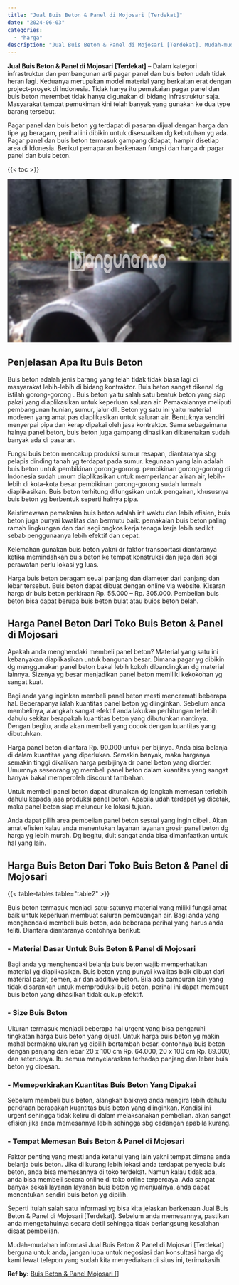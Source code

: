 ```yaml
---
title: "Jual Buis Beton & Panel di Mojosari [Terdekat]"
date: "2024-06-03"
categories: 
  - "harga"
description: "Jual Buis Beton & Panel di Mojosari [Terdekat]. Mudah-mudahan informasi Jual Buis Beton & Panel di Mojosari [Terdekat] berguna untuk anda, jangan lupa untu..."
---
```


**Jual Buis Beton & Panel di Mojosari \[Terdekat\]** – Dalam kategori infrastruktur dan pembangunan arti pagar panel dan buis beton udah tidak heran lagi. Keduanya merupakan model material yang berkaitan erat dengan project-proyek di Indonesia. Tidak hanya itu pemakaian pagar panel dan buis beton merembet tidak hanya digunakan di bidang infrastruktur saja. Masyarakat tempat pemukiman kini telah banyak yang gunakan ke dua type barang tersebut.

Pagar panel dan buis beton yg terdapat di pasaran dijual dengan harga dan tipe yg beragam, perihal ini dibikin untuk disesuaikan dg kebutuhan yg ada. Pagar panel dan buis beton termasuk gampang didapat, hampir disetiap area di Idonesia. Berikut pemaparan berkenaan fungsi dan harga dr pagar panel dan buis beton.

{{< toc >}}

![Jual Buis Beton & Panel di Mojosari [Terdekat]](/images/jual-panel-buis-beton-murah-28.png)

## Penjelasan Apa Itu Buis Beton

Buis beton adalah jenis barang yang telah tidak tidak biasa lagi di masyarakat lebih-lebih di bidang kontraktor. Buis beton sangat dikenal dg istilah gorong-gorong . Buis beton yaitu salah satu bentuk beton yang siap pakai yang diaplikasikan untuk keperluan saluran air. Pemakaiannya meliputi pembangunan hunian, sumur, jalur dll. Beton yg satu ini yaitu material moderen yang amat pas diaplikasikan untuk saluran air. Bentuknya sendiri menyerpai pipa dan kerap dipakai oleh jasa kontraktor. Sama sebagaimana halnya panel beton, buis beton juga gampang dihasilkan dikarenakan sudah banyak ada di pasaran.

Fungsi buis beton mencakup produksi sumur resapan, diantaranya sbg pelapis dinding tanah yg terdapat pada sumur. kegunaan yang lain adalah buis beton untuk pembikinan gorong-gorong. pembikinan gorong-gorong di Indonesia sudah umum diaplikasikan untuk memperlancar aliran air, lebih-lebih di kota-kota besar pembikinan gorong-gorong sudah lumrah diaplikasikan. Buis beton terhitung difungsikan untuk pengairan, khususnya buis beton yg berbentuk seperti halnya pipa.

Keistimewaan pemakaian buis beton adalah irit waktu dan lebih efisien, buis beton juga punyai kwalitas dan bermutu baik. pemakaian buis beton paling ramah lingkungan dan dari segi ongkos kerja tenaga kerja lebih sedikit sebab penggunaanya lebih efektif dan cepat.

Kelemahan gunakan buis beton yakni dr faktor transportasi diantaranya ketika memindahkan buis beton ke tempat konstruksi dan juga dari segi perawatan perlu lokasi yg luas.

Harga buis beton beragam seuai panjang dan diameter dari panjang dan lebar tersebut. Buis beton dapat dibuat dengan online via website. Kisaran harga dr buis beton perkiraan Rp. 55.000 – Rp. 305.000. Pembelian buis beton bisa dapat berupa buis beton bulat atau buios beton belah.

## Harga Panel Beton Dari Toko Buis Beton & Panel di Mojosari

Apakah anda menghendaki membeli panel beton? Material yang satu ini kebanyakan diaplikasikan untuk bangunan besar. Dimana pagar yg dibikin dg menggunakan panel beton bakal lebih kokoh dibandingkan dg material lainnya. Sizenya yg besar menjadikan panel beton memiliki kekokohan yg sangat kuat.

Bagi anda yang inginkan membeli panel beton mesti mencermati beberapa hal. Beberapanya ialah kuantitas panel beton yg diinginkan. Sebelum anda membelinya, alangkah sangat efektif anda lakukan perhitungan terlebih dahulu sekitar berapakah kuantitas beton yang dibutuhkan nantinya. Dengan begitu, anda akan membeli yang cocok dengan kuantitas yang dibutuhkan.

Harga panel beton diantara Rp. 90.000 untuk per bijinya. Anda bisa belanja di dalam kuantitas yang diperlukan. Semakin banyak, maka harganya semakin tinggi dikalikan harga perbijinya dr panel beton yang diorder. Umumnya seseorang yg membeli panel beton dalam kuantitas yang sangat banyak bakal memperoleh discount tambahan.

Untuk membeli panel beton dapat ditunaikan dg langkah memesan terlebih dahulu kepada jasa produksi panel beton. Apabila udah terdapat yg dicetak, maka panel beton siap meluncur ke lokasi tujuan.

Anda dapat pilih area pembelian panel beton sesuai yang ingin dibeli. Akan amat efisien kalau anda menentukan layanan layanan grosir panel beton dg harga yg lebih murah. Dg begitu, duit sangat anda bisa dimanfaatkan untuk hal yang lain.

## Harga Buis Beton Dari Toko Buis Beton & Panel di Mojosari

{{< table-tables table="table2" >}}

Buis beton termasuk menjadi satu-satunya material yang miliki fungsi amat baik untuk keperluan membuat saluran pembuangan air. Bagi anda yang menghendaki membeli buis beton, ada beberapa perihal yang harus anda teliti. Diantara diantaranya contohnya berikut:

### \- Material Dasar Untuk Buis Beton & Panel di Mojosari

Bagi anda yg menghendaki belanja buis beton wajib memperhatikan material yg diaplikasikan. Buis beton yang punyai kwalitas baik dibuat dari material pasir, semen, air dan additive beton. Bila ada campuran lain yang tidak disarankan untuk memproduksi buis beton, perihal ini dapat membuat buis beton yang dihasilkan tidak cukup efektif.

### \- Size Buis Beton

Ukuran termasuk menjadi beberapa hal urgent yang bisa pengaruhi tingkatan harga buis beton yang dijual. Untuk harga buis beton yg makin mahal bermakna ukuran yg dipilih bertambah besar. contohnya buis beton dengan panjang dan lebar 20 x 100 cm Rp. 64.000, 20 x 100 cm Rp. 89.000, dan seterusnya. Itu semua menyelaraskan terhadap panjang dan lebar buis beton yg dipesan.

### \- Memeperkirakan Kuantitas Buis Beton Yang Dipakai

Sebelum membeli buis beton, alangkah baiknya anda mengira lebih dahulu perkiraan berapakah kuantitas buis beton yang diinginkan. Kondisi ini urgent sehingga tidak keliru di dalam melaksanakan pembelian. akan sangat efisien jika anda memesannya lebih sehingga sbg cadangan apabila kurang.

### \- Tempat Memesan Buis Beton & Panel di Mojosari

Faktor penting yang mesti anda ketahui yang lain yakni tempat dimana anda belanja buis beton. Jika di kurang lebih lokasi anda terdapat penyedia buis beton, anda bisa memesannya di toko terdekat. Namun kalau tidak ada, anda bisa membeli secara online di toko online terpercaya. Ada sangat banyak sekali layanan layanan buis beton yg menjualnya, anda dapat menentukan sendiri buis beton yg dipilih.

Seperti itulah salah satu informasi yg bisa kita jelaskan berkenaan Jual Buis Beton & Panel di Mojosari \[Terdekat\]. Sebelum anda memesannya, pastikan anda mengetahuinya secara detil sehingga tidak berlangsung kesalahan disaat pembelian.

Mudah-mudahan informasi Jual Buis Beton & Panel di Mojosari \[Terdekat\] berguna untuk anda, jangan lupa untuk negosiasi dan konsultasi harga dg kami lewat telepon yang sudah kita menyediakan di situs ini, terimakasih.

**Ref by:** [Buis Beton & Panel Mojosari []](https://id.wikipedia.org/wiki/Buis)
